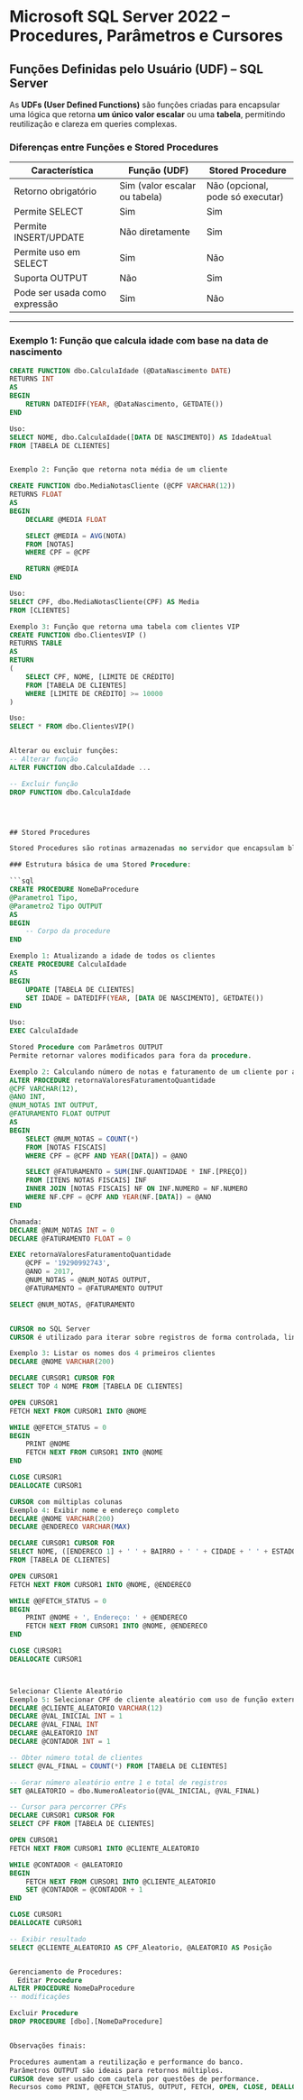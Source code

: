# Microsoft SQL Server 2022 – Procedures, Parâmetros e Cursores

## Funções Definidas pelo Usuário (UDF) – SQL Server

As **UDFs (User Defined Functions)** são funções criadas para encapsular uma lógica que retorna **um único valor escalar** ou uma **tabela**, permitindo reutilização e clareza em queries complexas.

### Diferenças entre Funções e Stored Procedures

| Característica         | Função (UDF)                         | Stored Procedure                   |
|------------------------|--------------------------------------|------------------------------------|
| Retorno obrigatório    | Sim (valor escalar ou tabela)        | Não (opcional, pode só executar)   |
| Permite SELECT         | Sim                                  | Sim                                |
| Permite INSERT/UPDATE  | Não diretamente                      | Sim                                |
| Permite uso em SELECT  | Sim                                  | Não                                |
| Suporta OUTPUT         | Não                                  | Sim                                |
| Pode ser usada como expressão | Sim                        | Não                                |

---

### Exemplo 1: Função que calcula idade com base na data de nascimento

```sql
CREATE FUNCTION dbo.CalculaIdade (@DataNascimento DATE)
RETURNS INT
AS
BEGIN
    RETURN DATEDIFF(YEAR, @DataNascimento, GETDATE())
END

Uso:
SELECT NOME, dbo.CalculaIdade([DATA DE NASCIMENTO]) AS IdadeAtual
FROM [TABELA DE CLIENTES]


Exemplo 2: Função que retorna nota média de um cliente

CREATE FUNCTION dbo.MediaNotasCliente (@CPF VARCHAR(12))
RETURNS FLOAT
AS
BEGIN
    DECLARE @MEDIA FLOAT

    SELECT @MEDIA = AVG(NOTA)
    FROM [NOTAS]
    WHERE CPF = @CPF

    RETURN @MEDIA
END

Uso:
SELECT CPF, dbo.MediaNotasCliente(CPF) AS Media
FROM [CLIENTES]

Exemplo 3: Função que retorna uma tabela com clientes VIP
CREATE FUNCTION dbo.ClientesVIP ()
RETURNS TABLE
AS
RETURN
(
    SELECT CPF, NOME, [LIMITE DE CRÉDITO]
    FROM [TABELA DE CLIENTES]
    WHERE [LIMITE DE CRÉDITO] >= 10000
)

Uso:
SELECT * FROM dbo.ClientesVIP()


Alterar ou excluir funções:
-- Alterar função
ALTER FUNCTION dbo.CalculaIdade ...

-- Excluir função
DROP FUNCTION dbo.CalculaIdade




## Stored Procedures

Stored Procedures são rotinas armazenadas no servidor que encapsulam blocos de comandos T-SQL. Elas são úteis para automatizar tarefas repetitivas, atualizar dados em massa e aplicar lógica de negócios centralizada no banco.

### Estrutura básica de uma Stored Procedure:

```sql
CREATE PROCEDURE NomeDaProcedure
@Parametro1 Tipo,
@Parametro2 Tipo OUTPUT
AS
BEGIN
    -- Corpo da procedure
END

Exemplo 1: Atualizando a idade de todos os clientes
CREATE PROCEDURE CalculaIdade
AS
BEGIN
    UPDATE [TABELA DE CLIENTES]
    SET IDADE = DATEDIFF(YEAR, [DATA DE NASCIMENTO], GETDATE())
END

Uso:
EXEC CalculaIdade

Stored Procedure com Parâmetros OUTPUT
Permite retornar valores modificados para fora da procedure.

Exemplo 2: Calculando número de notas e faturamento de um cliente por ano
ALTER PROCEDURE retornaValoresFaturamentoQuantidade
@CPF VARCHAR(12),
@ANO INT,
@NUM_NOTAS INT OUTPUT,
@FATURAMENTO FLOAT OUTPUT
AS
BEGIN
    SELECT @NUM_NOTAS = COUNT(*) 
    FROM [NOTAS FISCAIS]
    WHERE CPF = @CPF AND YEAR([DATA]) = @ANO

    SELECT @FATURAMENTO = SUM(INF.QUANTIDADE * INF.[PREÇO])
    FROM [ITENS NOTAS FISCAIS] INF
    INNER JOIN [NOTAS FISCAIS] NF ON INF.NUMERO = NF.NUMERO
    WHERE NF.CPF = @CPF AND YEAR(NF.[DATA]) = @ANO
END

Chamada:
DECLARE @NUM_NOTAS INT = 0
DECLARE @FATURAMENTO FLOAT = 0

EXEC retornaValoresFaturamentoQuantidade 
    @CPF = '19290992743',
    @ANO = 2017,
    @NUM_NOTAS = @NUM_NOTAS OUTPUT,
    @FATURAMENTO = @FATURAMENTO OUTPUT

SELECT @NUM_NOTAS, @FATURAMENTO


CURSOR no SQL Server
CURSOR é utilizado para iterar sobre registros de forma controlada, linha a linha.

Exemplo 3: Listar os nomes dos 4 primeiros clientes
DECLARE @NOME VARCHAR(200)

DECLARE CURSOR1 CURSOR FOR
SELECT TOP 4 NOME FROM [TABELA DE CLIENTES]

OPEN CURSOR1
FETCH NEXT FROM CURSOR1 INTO @NOME

WHILE @@FETCH_STATUS = 0
BEGIN
    PRINT @NOME
    FETCH NEXT FROM CURSOR1 INTO @NOME
END

CLOSE CURSOR1
DEALLOCATE CURSOR1

CURSOR com múltiplas colunas
Exemplo 4: Exibir nome e endereço completo
DECLARE @NOME VARCHAR(200)
DECLARE @ENDERECO VARCHAR(MAX)

DECLARE CURSOR1 CURSOR FOR
SELECT NOME, ([ENDERECO 1] + ' ' + BAIRRO + ' ' + CIDADE + ' ' + ESTADO + ', CEP: ' + CEP) AS ENDCOMPLETO
FROM [TABELA DE CLIENTES]

OPEN CURSOR1
FETCH NEXT FROM CURSOR1 INTO @NOME, @ENDERECO

WHILE @@FETCH_STATUS = 0
BEGIN
    PRINT @NOME + ', Endereço: ' + @ENDERECO
    FETCH NEXT FROM CURSOR1 INTO @NOME, @ENDERECO
END

CLOSE CURSOR1
DEALLOCATE CURSOR1



Selecionar Cliente Aleatório
Exemplo 5: Selecionar CPF de cliente aleatório com uso de função externa
DECLARE @CLIENTE_ALEATORIO VARCHAR(12)
DECLARE @VAL_INICIAL INT = 1
DECLARE @VAL_FINAL INT
DECLARE @ALEATORIO INT
DECLARE @CONTADOR INT = 1

-- Obter número total de clientes
SELECT @VAL_FINAL = COUNT(*) FROM [TABELA DE CLIENTES]

-- Gerar número aleatório entre 1 e total de registros
SET @ALEATORIO = dbo.NumeroAleatorio(@VAL_INICIAL, @VAL_FINAL)

-- Cursor para percorrer CPFs
DECLARE CURSOR1 CURSOR FOR
SELECT CPF FROM [TABELA DE CLIENTES]

OPEN CURSOR1
FETCH NEXT FROM CURSOR1 INTO @CLIENTE_ALEATORIO

WHILE @CONTADOR < @ALEATORIO
BEGIN
    FETCH NEXT FROM CURSOR1 INTO @CLIENTE_ALEATORIO
    SET @CONTADOR = @CONTADOR + 1
END

CLOSE CURSOR1
DEALLOCATE CURSOR1

-- Exibir resultado
SELECT @CLIENTE_ALEATORIO AS CPF_Aleatorio, @ALEATORIO AS Posição


Gerenciamento de Procedures:
  Editar Procedure
ALTER PROCEDURE NomeDaProcedure
-- modificações

Excluir Procedure
DROP PROCEDURE [dbo].[NomeDaProcedure]


Observações finais:

Procedures aumentam a reutilização e performance do banco.
Parâmetros OUTPUT são ideais para retornos múltiplos.
CURSOR deve ser usado com cautela por questões de performance.
Recursos como PRINT, @@FETCH_STATUS, OUTPUT, FETCH, OPEN, CLOSE, DEALLOCATE e JOIN são fundamentais para lógica avançada em T-SQL.





